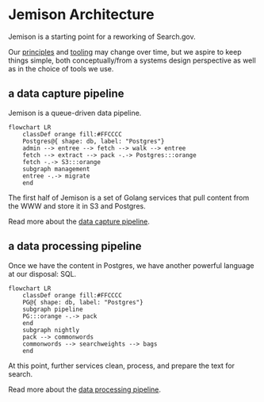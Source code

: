 # Jemison Architecture

Jemison is a starting point for a reworking of Search.gov.

Our [principles](principles.md) and [tooling](tooling.md) may change over time, but we aspire to keep things simple, both conceptually/from a systems design perspective as well as in the choice of tools we use.

## a data capture pipeline

Jemison is a queue-driven data pipeline.

```mermaid
flowchart LR     
    classDef orange fill:#FFCCCC
    Postgres@{ shape: db, label: "Postgres"}
    admin --> entree --> fetch --> walk --> entree 
    fetch --> extract --> pack -.-> Postgres:::orange
    fetch -.-> S3:::orange
    subgraph management
    entree -.-> migrate
    end
```

The first half of Jemison is a set of Golang services that pull content from the WWW and store it in S3 and Postgres. 

Read more about the [data capture pipeline](pipeline.md).

## a data processing pipeline

Once we have the content in Postgres, we have another powerful language at our disposal: SQL.

```mermaid
flowchart LR     
    classDef orange fill:#FFCCCC
    PG@{ shape: db, label: "Postgres"}
    subgraph pipeline
    PG:::orange -.-> pack
    end
    subgraph nightly
    pack --> commonwords
    commonwords --> searchweights --> bags
    end
```

At this point, further services clean, process, and prepare the text for search.

Read more about the [data processing pipeline](processing.md).
